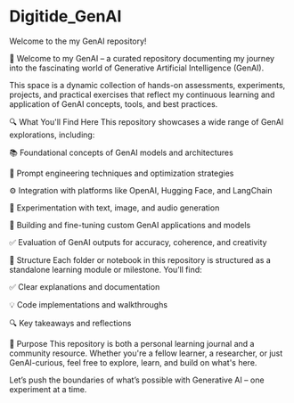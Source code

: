 # Digitide_GenAI

Welcome to the my GenAI repository!

🚀 Welcome to my GenAI – a curated repository documenting my journey into the fascinating world of Generative Artificial Intelligence (GenAI). 

This space is a dynamic collection of hands-on assessments, experiments, projects, and practical exercises that reflect my continuous learning and application of GenAI concepts, tools, and best practices. 

🔍 What You'll Find Here This repository showcases a wide range of GenAI explorations, including: 

📚 Foundational concepts of GenAI models and architectures 

🧠 Prompt engineering techniques and optimization strategies 

⚙️ Integration with platforms like OpenAI, Hugging Face, and LangChain 

🎨 Experimentation with text, image, and audio generation 

🧪 Building and fine-tuning custom GenAI applications and models 

✅ Evaluation of GenAI outputs for accuracy, coherence, and creativity 

📁 Structure 
Each folder or notebook in this repository is structured as a standalone learning module or milestone. You’ll find:

✅ Clear explanations and documentation 

💡 Code implementations and walkthroughs 

🔍 Key takeaways and reflections 

🎯 Purpose This repository is both a personal learning journal and a community resource. Whether you're a fellow learner, a researcher, or just GenAI-curious, feel free to explore, learn, and build on what's here. 

Let’s push the boundaries of what’s possible with Generative AI – one experiment at a time.
